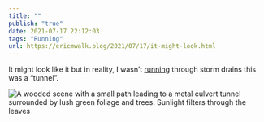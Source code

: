 ```yaml
---
title: ""
publish: "true"
date: 2021-07-17 22:12:03
tags: "Running"
url: https://ericmwalk.blog/2021/07/17/it-might-look.html
---
```


It might look like it but in reality, I wasn’t [running](https://www.strava.com/activities/5641938363) through storm drains this was a “tunnel”.



![A wooded scene with a small path leading to a metal culvert tunnel surrounded by lush green foliage and trees. Sunlight filters through the leaves](https://ericmwalk.blog/uploads/2021/036611913d.jpg)